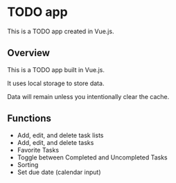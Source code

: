 # TODO app
This is a TODO app created in Vue.js.

## Overview
This is a TODO app built in Vue.js.

It uses local storage to store data.

Data will remain unless you intentionally clear the cache.

## Functions
- Add, edit, and delete task lists
- Add, edit, and delete tasks
- Favorite Tasks
- Toggle between Completed and Uncompleted Tasks
- Sorting
- Set due date (calendar input)
